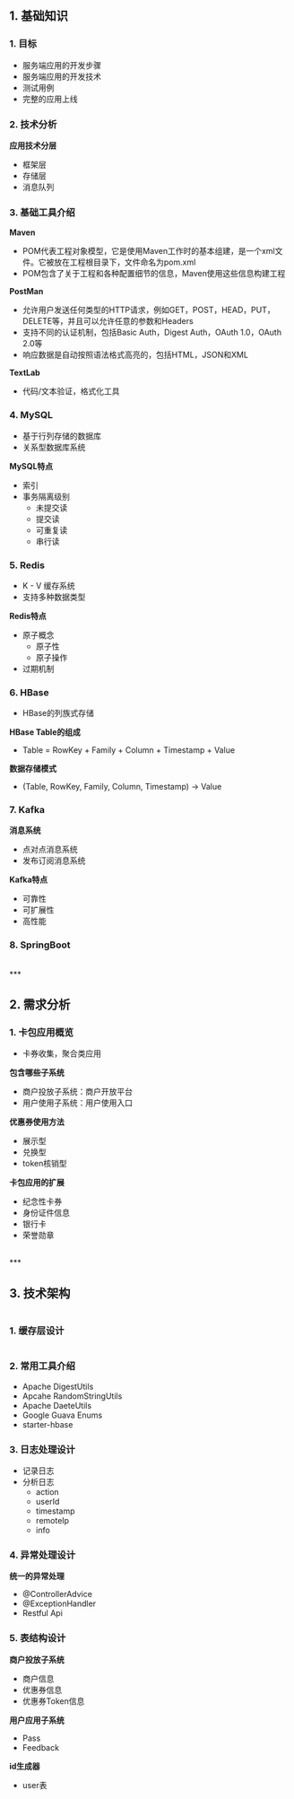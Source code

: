 ## 1. 基础知识

### 1. 目标

- 服务端应用的开发步骤
- 服务端应用的开发技术
- 测试用例
- 完整的应用上线

### 2. 技术分析

**应用技术分层**

- 框架层
- 存储层
- 消息队列

### 3. 基础工具介绍

**Maven**

- POM代表工程对象模型，它是使用Maven工作时的基本组建，是一个xml文件。它被放在工程根目录下，文件命名为pom.xml
- POM包含了关于工程和各种配置细节的信息，Maven使用这些信息构建工程

**PostMan**

- 允许用户发送任何类型的HTTP请求，例如GET，POST，HEAD，PUT，DELETE等，并且可以允许任意的参数和Headers
- 支持不同的认证机制，包括Basic Auth，Digest Auth，OAuth 1.0，OAuth 2.0等
- 响应数据是自动按照语法格式高亮的，包括HTML，JSON和XML

**TextLab**

- 代码/文本验证，格式化工具

### 4. MySQL

- 基于行列存储的数据库
- 关系型数据库系统

**MySQL特点**

- 索引
- 事务隔离级别
  - 未提交读
  - 提交读
  - 可重复读
  - 串行读

### 5. Redis

- K - V 缓存系统
- 支持多种数据类型

**Redis特点**

- 原子概念
  - 原子性
  - 原子操作
- 过期机制

### 6. HBase

- HBase的列族式存储

**HBase Table的组成**

- Table = RowKey + Family + Column + Timestamp + Value

**数据存储模式**

- (Table, RowKey, Family, Column, Timestamp) -> Value

### 7. Kafka

**消息系统**

- 点对点消息系统
- 发布订阅消息系统

**Kafka特点**

- 可靠性
- 可扩展性
- 高性能

### 8. SpringBoot

<br>
***

## 2. 需求分析

### 1. 卡包应用概览

- 卡券收集，聚合类应用

**包含哪些子系统**

- 商户投放子系统：商户开放平台
- 用户使用子系统：用户使用入口

**优惠券使用方法**

- 展示型
- 兑换型
- token核销型

**卡包应用的扩展**

- 纪念性卡券
- 身份证件信息
- 银行卡
- 荣誉勋章

<br>
***

## 3. 技术架构

![]()

### 1. 缓存层设计

![]()

### 2. 常用工具介绍

- Apache DigestUtils
- Apcahe RandomStringUtils
- Apache DaeteUtils
- Google Guava Enums
- starter-hbase

### 3. 日志处理设计

- 记录日志
- 分析日志
  - action
  - userId
  - timestamp
  - remoteIp
  - info

### 4. 异常处理设计

**统一的异常处理**

- @ControllerAdvice
- @ExceptionHandler
- Restful Api

### 5. 表结构设计

**商户投放子系统**

- 商户信息
- 优惠券信息
- 优惠券Token信息

**用户应用子系统**

- Pass
- Feedback

**id生成器**

- user表















































